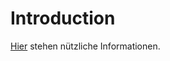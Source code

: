 # Introduction

[Hier](https://fepaul-book.github.io/ReadMyBook/) stehen nützliche Informationen.


